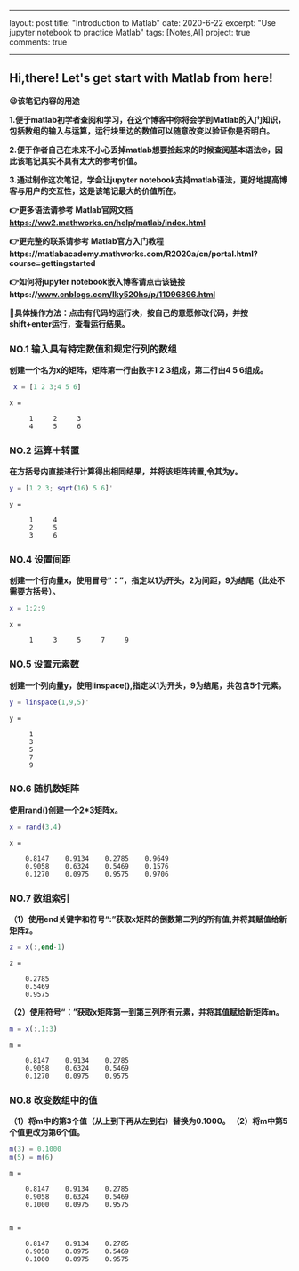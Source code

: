 
---
layout: post
title: "Introduction to Matlab"
date: 2020-6-22
excerpt: "Use jupyter notebook to practice Matlab"
tags: [Notes,AI]
project: true
comments: true

---

## Hi,there! Let's get start with Matlab from here!
**😉该笔记内容的用途**

**1.便于matlab初学者查阅和学习，在这个博客中你将会学到Matlab的入门知识，包括数组的输入与运算，运行块里边的数值可以随意改变以验证你是否明白。**

**2.便于作者自己在未来不小心丢掉matlab想要捡起来的时候查阅基本语法🙄，因此该笔记其实不具有太大的参考价值。**

**3.通过制作这次笔记，学会让jupyter notebook支持matlab语法，更好地提高博客与用户的交互性，这是该笔记最大的价值所在。**

**👉更多语法请参考 Matlab官网文档 https://ww2.mathworks.cn/help/matlab/index.html**

**👉更完整的联系请参考 Matlab官方入门教程https://matlabacademy.mathworks.com/R2020a/cn/portal.html?course=gettingstarted**

**👉如何将jupyter notebook嵌入博客请点击该链接https://www.cnblogs.com/lky520hs/p/11096896.html**

**🌟具体操作方法：点击有代码的运行块，按自己的意愿修改代码，并按shift+enter运行，查看运行结果。**

### NO.1 输入具有特定数值和规定行列的数组
**创建一个名为x的矩阵，矩阵第一行由数字1 2 3组成，第二行由4 5 6组成。**


```matlab
 x = [1 2 3;4 5 6]
```

    
    x =
    
         1     2     3
         4     5     6
    
    
    

### NO.2 运算＋转置
**在方括号内直接进行计算得出相同结果，并将该矩阵转置,令其为y。**


```matlab
y = [1 2 3; sqrt(16) 5 6]'
```

    
    y =
    
         1     4
         2     5
         3     6
    
    
    

### NO.4 设置间距
**创建一个行向量x，使用冒号“：”，指定以1为开头，2为间距，9为结尾（此处不需要方括号）。**


```matlab
x = 1:2:9
```

    
    x =
    
         1     3     5     7     9
    
    
    

### NO.5 设置元素数
**创建一个列向量y，使用linspace(),指定以1为开头，9为结尾，共包含5个元素。**


```matlab
y = linspace(1,9,5)'
```

    
    y =
    
         1
         3
         5
         7
         9
    
    
    

### NO.6 随机数矩阵
  **使用rand()创建一个2*3矩阵x。**


```matlab
x = rand(3,4)
```

    
    x =
    
        0.8147    0.9134    0.2785    0.9649
        0.9058    0.6324    0.5469    0.1576
        0.1270    0.0975    0.9575    0.9706
    
    
    

### NO.7 数组索引
**（1）使用end关键字和符号“:”获取x矩阵的倒数第二列的所有值,并将其赋值给新矩阵z。**


```matlab
z = x(:,end-1)
```

    
    z =
    
        0.2785
        0.5469
        0.9575
    
    
    

**（2）使用符号“：”获取x矩阵第一到第三列所有元素，并将其值赋给新矩阵m。**


```matlab
m = x(:,1:3)
```

    
    m =
    
        0.8147    0.9134    0.2785
        0.9058    0.6324    0.5469
        0.1270    0.0975    0.9575
    
    
    

### NO.8 改变数组中的值
**（1）将m中的第3个值（从上到下再从左到右）替换为0.1000。
（2）将m中第5个值更改为第6个值。**


```matlab
m(3) = 0.1000
m(5) = m(6)
```

    
    m =
    
        0.8147    0.9134    0.2785
        0.9058    0.6324    0.5469
        0.1000    0.0975    0.9575
    
    
    m =
    
        0.8147    0.9134    0.2785
        0.9058    0.0975    0.5469
        0.1000    0.0975    0.9575
    
    
    


